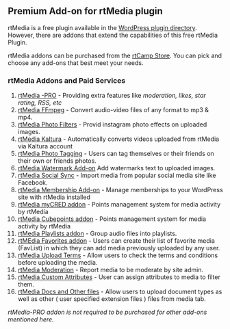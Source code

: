 ## Premium Add-on for rtMedia plugin

rtMedia is a free plugin available in the [WordPress plugin directory](https://wordpress.org/plugins/buddypress-media). However, there are addons that extend the capabilities of this free rtMedia Plugin.

rtMedia addons can be purchased from the [rtCamp Store](https://rtcamp.com/products/). You can pick and choose any add-ons that best meet your needs.

### rtMedia Addons and Paid Services

1. [rtMedia -PRO](./rtmedia-pro/rtmedia-pro.md) - Providing extra features like  *moderation, likes, star rating, RSS, etc*
2. [rtMedia FFmpeg](../addons/ffmpeg.md) - Convert audio-video files of any format to mp3 & mp4.
3. [rtMedia Photo Filters](../addons/rtmedia-instagram.md) - Provid instagram photo effects on uploaded images.
4. [rtMedia Kaltura](../addons/rtmedia-kaltura-addon.md) - Automatically converts videos uploaded from rtMedia via Kaltura account
5. [rtMedia Photo Tagging](../addons/photo-tagging.md) - Users can tag themselves or their friends on their own or friends photos.
6. [rtMedia Watermark Add-on](../addons/rtmedia-watermark.md) Add watermarks text to uploaded images.
7. [rtMedia Social Sync](../addons/rtmedia-social-sync.md) - Import media from popular social media site like Facebook.
8. [rtMedia Membership Add-on](../addons/membership.md) - Manage memberships to your WordPress site with rtMedia installed
9. [rtMedia myCRED addon](../addons/mycred.md) - Points management system for media activity by rtMedia
10. [rtMedia Cubepoints addon](../addons/cubepoints.md) - Points management system for media activity by rtMedia
11. [rtMedia Playlists addon](../addons/playlists.md) - Group audio files into playlists.
12. [rtMEdia Favorites addon](../addons/favorites.md) - Users can create their list of favorite media (FavList) in which they can add media previously uploaded by any user.
13. [rtMedia Upload Terms](../addons/upload-terms.md) - Allow users to check the terms and conditions before uploading the media.
14. [rtMedia Moderation](../addons/moderation.md) - Report media to be moderate by site admin.
15. [rtMedia Custom Attributes](../addons/custom-attributes.md) - User can assign attributes to media to filter them.
16. [rtMedia Docs and Other files](../addons/docs-and-other-files.md) - Allow users to upload document types as well as other ( user specified extension files ) files from media tab.

*rtMedia-PRO addon is not required to be purchased for other add-ons mentioned here.*
